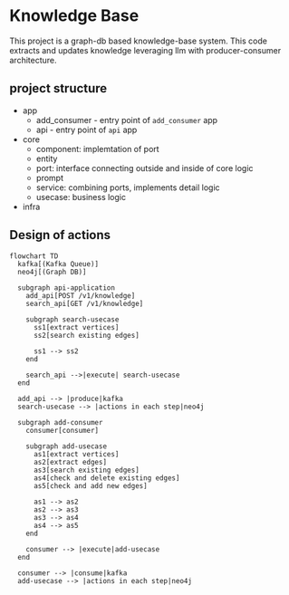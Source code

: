 # Knowledge Base
This project is a graph-db based knowledge-base system.
This code extracts and updates knowledge leveraging llm with producer-consumer architecture.

## project structure
- app
  - add_consumer - entry point of `add_consumer` app
  - api - entry point of `api` app
- core
  - component: implemtation of port
  - entity
  - port: interface connecting outside and inside of core logic
  - prompt
  - service: combining ports, implements detail logic
  - usecase: business logic
- infra

## Design of actions
```mermaid
flowchart TD
  kafka[(Kafka Queue)]
  neo4j[(Graph DB)]

  subgraph api-application
    add_api[POST /v1/knowledge]
    search_api[GET /v1/knowledge]

    subgraph search-usecase
      ss1[extract vertices]
      ss2[search existing edges]

      ss1 --> ss2
    end

    search_api -->|execute| search-usecase
  end

  add_api --> |produce|kafka
  search-usecase --> |actions in each step|neo4j

  subgraph add-consumer
    consumer[consumer]

    subgraph add-usecase
      as1[extract vertices]
      as2[extract edges]
      as3[search existing edges]
      as4[check and delete existing edges]
      as5[check and add new edges]

      as1 --> as2
      as2 --> as3
      as3 --> as4
      as4 --> as5
    end

    consumer --> |execute|add-usecase
  end

  consumer --> |consume|kafka
  add-usecase --> |actions in each step|neo4j
```
